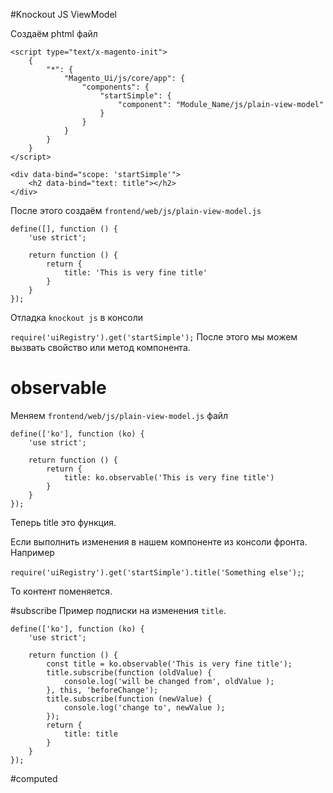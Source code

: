 #Knockout JS ViewModel

Создаём phtml файл

````
<script type="text/x-magento-init">
    {
        "*": {
            "Magento_Ui/js/core/app": {
                "components": {
                    "startSimple": {
                        "component": "Module_Name/js/plain-view-model"
                    }
                }
            }
        }
    }
</script>

<div data-bind="scope: 'startSimple'">
    <h2 data-bind="text: title"></h2>
</div>
````


После этого создаём `frontend/web/js/plain-view-model.js`

````
define([], function () {
    'use strict';

    return function () {
        return {
            title: 'This is very fine title'
        }
    }
});
````


Отладка `knockout js` в консоли

`require('uiRegistry').get('startSimple');` После этого мы можем вызвать свойство или метод компонента.

# observable

Меняем  `frontend/web/js/plain-view-model.js` файл

````
define(['ko'], function (ko) {
    'use strict';

    return function () {
        return {
            title: ko.observable('This is very fine title')
        }
    }
});
````

Теперь title это функция.

Если выполнить изменения в нашем компоненте из консоли фронта. Например

`require('uiRegistry').get('startSimple').title('Something else');`;

То контент поменяется.


#subscribe 
Пример подписки на изменения `title`.
````
define(['ko'], function (ko) {
    'use strict';

    return function () {
        const title = ko.observable('This is very fine title');
        title.subscribe(function (oldValue) {
            console.log('will be changed from', oldValue );
        }, this, 'beforeChange');
        title.subscribe(function (newValue) {
            console.log('change to', newValue );
        });
        return {
            title: title
        }
    }
});
````

#computed




